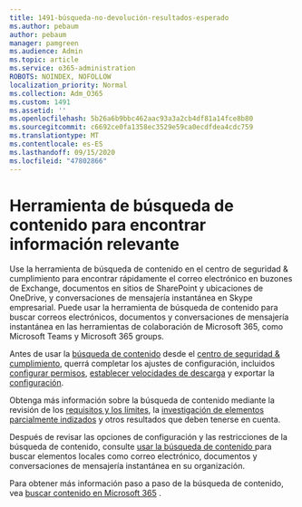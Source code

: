 ```yaml
---
title: 1491-búsqueda-no-devolución-resultados-esperado
ms.author: pebaum
author: pebaum
manager: pamgreen
ms.audience: Admin
ms.topic: article
ms.service: o365-administration
ROBOTS: NOINDEX, NOFOLLOW
localization_priority: Normal
ms.collection: Adm_O365
ms.custom: 1491
ms.assetid: ''
ms.openlocfilehash: 5b26a6b9bbc462aac93a3a2cb4df81a14fce8b80
ms.sourcegitcommit: c6692ce0fa1358ec3529e59ca0ecdfdea4cdc759
ms.translationtype: MT
ms.contentlocale: es-ES
ms.lasthandoff: 09/15/2020
ms.locfileid: "47802866"
---
```

# <a name="content-search-tool-to-find-relevant-info"></a>Herramienta de búsqueda de contenido para encontrar información relevante

Use la herramienta de búsqueda de contenido en el centro de seguridad & cumplimiento para encontrar rápidamente el correo electrónico en buzones de Exchange, documentos en sitios de SharePoint y ubicaciones de OneDrive, y conversaciones de mensajería instantánea en Skype empresarial. Puede usar la herramienta de búsqueda de contenido para buscar correos electrónicos, documentos y conversaciones de mensajería instantánea en las herramientas de colaboración de Microsoft 365, como Microsoft Teams y Microsoft 365 groups.


Antes de usar la [búsqueda de contenido](https://sip.protection.office.com/contentsearchbeta?ContentOnly=1) desde el [centro de seguridad & cumplimiento](https://sip.protection.office.com/homepage), querrá completar los ajustes de configuración, incluidos [configurar permisos](https://docs.microsoft.com/microsoft-365/compliance/permissions-filtering-for-content-search), [establecer velocidades de descarga](https://docs.microsoft.com/microsoft-365/compliance/increase-download-speeds-when-exporting-ediscovery-results) y exportar la [configuración](https://docs.microsoft.com/microsoft-365/compliance/disable-reports-when-you-export-content-search-results).

Obtenga más información sobre la búsqueda de contenido mediante la revisión de los [requisitos y los límites](https://docs.microsoft.com/microsoft-365/compliance/limits-for-content-search), la [investigación de elementos parcialmente indizados](https://docs.microsoft.com/microsoft-365/compliance/investigating-partially-indexed-items-in-ediscovery) y otros resultados que deben tenerse en cuenta.

Después de revisar las opciones de configuración y las restricciones de la búsqueda de contenido, consulte [usar la búsqueda de contenido </a> para buscar elementos locales como correo electrónico, documentos y conversaciones de mensajería instantánea en su organización](https://docs.microsoft.com/microsoft-365/compliance/content-search).

Para obtener más información paso a paso de la búsqueda de contenido, vea [buscar contenido en Microsoft 365](https://docs.microsoft.com/microsoft-365/compliance/search-for-content) .
